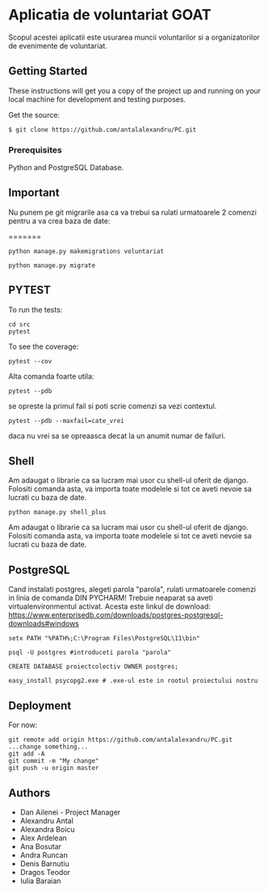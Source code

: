 # Aplicatia de voluntariat GOAT

Scopul acestei aplicatii este usurarea muncii voluntarilor si a organizatorilor
de evenimente de voluntariat.

## Getting Started

These instructions will get you a copy of the project up and running on your local machine for development and testing purposes.

Get the source:
```
$ git clone https://github.com/antalalexandru/PC.git
```

### Prerequisites

Python and PostgreSQL Database.

## Important

Nu punem pe git migrarile asa ca va trebui sa rulati urmatoarele 2 comenzi pentru a va crea baza de date:

=======
```
python manage.py makemigrations voluntariat

python manage.py migrate
```

## PYTEST

To run the tests:

```
cd src
pytest
```

To see the coverage:
```
pytest --cov
```

Alta comanda foarte utila:
```
pytest --pdb
```
se opreste la primul fail si poti scrie comenzi sa vezi contextul.
```
pytest --pdb --maxfail=cate_vrei
```
daca nu vrei sa se opreaasca decat la un anumit numar de failuri.


## Shell

Am adaugat o librarie ca sa lucram mai usor cu shell-ul oferit de django.
Folositi comanda asta, va importa toate modelele si tot ce aveti nevoie sa lucrati cu baza de date.

```
python manage.py shell_plus
```

Am adaugat o librarie ca sa lucram mai usor cu shell-ul oferit de django.
Folositi comanda asta, va importa toate modelele si tot ce aveti nevoie sa lucrati cu baza de date.

## PostgreSQL

Cand instalati postgres, alegeti parola "parola", rulati urmatoarele comenzi in linia de comanda DIN PYCHARM!
Trebuie neaparat sa aveti virtualenvironmentul activat.
Acesta este linkul de download:
https://www.enterprisedb.com/downloads/postgres-postgresql-downloads#windows

```
setx PATH "%PATH%;C:\Program Files\PostgreSQL\11\bin"

psql -U postgres #introduceti parola "parola"

CREATE DATABASE proiectcolectiv OWNER postgres;

easy_install psycopg2.exe # .exe-ul este in rootul proiectului nostru
```

## Deployment

For now:
```
git remote add origin https://github.com/antalalexandru/PC.git
...change something...
git add -A
git commit -m "My change"
git push -u origin master
```

## Authors

* Dan Ailenei - Project Manager
* Alexandru Antal
* Alexandra Boicu
* Alex Ardelean
* Ana Bosutar
* Andra Runcan
* Denis Barnutiu
* Dragos Teodor
* Iulia Baraian
